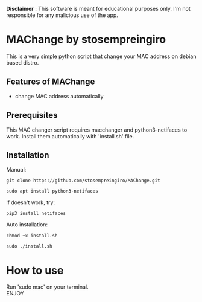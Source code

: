 
**Disclaimer** : This software is meant for educational purposes only. I'm not responsible for any malicious use of the app.
# MAChange by stosempreingiro

This is a very simple python script that change your MAC address on debian based distro.


## Features of MAChange 
* change MAC address automatically

## Prerequisites
This MAC changer script requires macchanger and python3-netifaces to work. Install them automatically with 'install.sh' file.

## Installation
Manual:
```
git clone https://github.com/stosempreingiro/MAChange.git
```
```
sudo apt install python3-netifaces 
```
if doesn't work, try:
```
pip3 install netifaces
```
Auto installation:
```
chmod +x install.sh
```
```
sudo ./install.sh
```

# How to use
Run 'sudo mac' on your terminal.\
ENJOY
